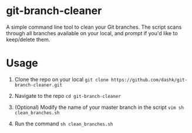 # git-branch-cleaner
A simple command line tool to clean your Git branches.  The script scans through all branches available on your local, and prompt if you'd like to keep/delete them.

# Usage
1. Clone the repo on your local
```git clone https://github.com/dashk/git-branch-cleaner.git```

2. Navigate to the repo
```cd git-branch-cleaner```

3. (Optional) Modify the name of your master branch in the script
```vim sh clean_branches.sh```

4. Run the command
```sh clean_branches.sh```
